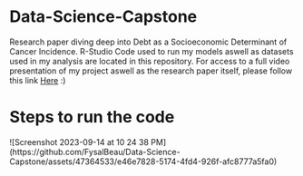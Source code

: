 # Data-Science-Capstone
Research paper diving deep into Debt as a Socioeconomic Determinant of Cancer Incidence.
R-Studio Code used to run my models aswell as datasets used in my analysis are located in this repository. 
For access to a full video presentation of my project aswell as the research paper itself, 
please follow this link [Here](https://fysalbeau.github.io/datacap.html) :)

<h1>Steps to run the code</h1>
![Screenshot 2023-09-14 at 10 24 38 PM](https://github.com/FysalBeau/Data-Science-Capstone/assets/47364533/e46e7828-5174-4fd4-926f-afc8777a5fa0)
